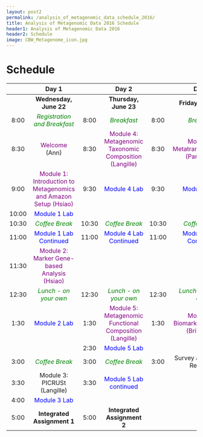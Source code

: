 ```yaml
---
layout: post2
permalink: /analysis_of_metagenomic_data_schedule_2016/
title: Analysis of Metagenomic Data 2016 Schedule
header1: Analysis of Metagenomic Data 2016
header2: Schedule
image: CBW_Metagenome_icon.jpg
---
```


# Schedule

| | **Day 1** | | **Day 2** | | **Day 3** |
| :---: | :---: | :---: | :---: | :---: | :---: |
| | **Wednesday, June 22** | | **Thursday, June 23** | | **Friday, June 24** |
| 8:00 | <font color="green">*Registration and Breakfast*</font> | 8:00 | <font color="green">*Breakfast*</font> | 8:00 | <font color="green">*Breakfast*</font> |
| 8:30 | <font color="purple">Welcome</font> (Ann) | 8:30 | <font color="purple">Module 4: Metagenomic Taxonomic Composition (Langille)</font> | 8:30 | <font color="purple">Module 6: Metatranscriptomics (Parkinson)</font> |
| 9:00 | <font color="purple">Module 1: Introduction to Metagenomics and Amazon Setup (Hsiao)</font> | 9:30 |  <font color="blue">Module 4 Lab</font> | 9:30 |  <font color="blue">Module 6 Lab</font> |
| 10:00 | <font color="blue">Module 1 Lab</font> | | | | |
| 10:30 | <font color="green">*Coffee Break*</font> | 10:30 | <font color="green">*Coffee Break*</font> | 10:30 | <font color="green">*Coffee Break*</font> |
| 11:00 |  <font color="blue">Module 1 Lab Continued</font> | 11:00 |  <font color="blue">Module 4 Lab Continued</font> | 11:00 |  <font color="blue">Module 6 Lab Continued</font> |
| 11:30 | <font color="purple">Module 2: Marker Gene-based Analysis (Hsiao)</font> | | | | |
| 12:30 | <font color="green">*Lunch - on your own*</font> | 12:30 | <font color="green">*Lunch - on your own*</font> | 12:30 | <font color="green">*Lunch - on your own*</font> |
| 1:30 |  <font color="blue">Module 2 Lab</font> | 1:30 | <font color="purple">Module 5: Metagenomic Functional Composition (Langille)</font> | 1:30 | <font color="purple">Module 7: Biomarker Selection (Brinkman)</font> |
| | | 2:30 |  <font color="blue">Module 5 Lab</font> | | |
| 3:00 | <font color="green">*Coffee Break*</font> | 3:00 | <font color="green">*Coffee Break*</font> | 3:00 | Survey and Closing Remarks
| 3:30 | Module 3: PICRUSt (Langille) | 3:30 |  <font color="blue">Module 5 Lab continued</font> | | |
| 4:00 |  <font color="blue">Module 3 Lab</font> | | | | |
| 5:00 | **Integrated Assignment 1** | 5:00 | **Integrated Assignment 2** | | |


